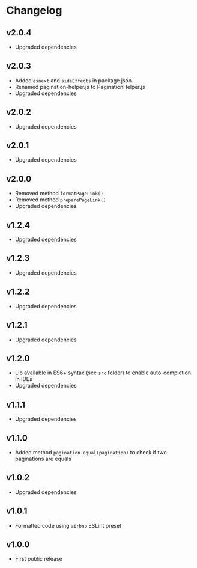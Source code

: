 # Changelog

## v2.0.4
- Upgraded dependencies

## v2.0.3
- Added `esnext` and `sideEffects` in package.json
- Renamed pagination-helper.js to PaginationHelper.js
- Upgraded dependencies

## v2.0.2
- Upgraded dependencies

## v2.0.1
- Upgraded dependencies

## v2.0.0
- Removed method `formatPageLink()`
- Removed method `preparePageLink()`
- Upgraded dependencies

## v1.2.4
- Upgraded dependencies

## v1.2.3
- Upgraded dependencies

## v1.2.2
- Upgraded dependencies

## v1.2.1
- Upgraded dependencies

## v1.2.0
- Lib available in ES6+ syntax (see `src` folder) to enable auto-completion in IDEs
- Upgraded dependencies

## v1.1.1
- Upgraded dependencies

## v1.1.0
- Added method `pagination.equal(pagination)` to check if two paginations are equals

## v1.0.2
- Upgraded dependencies

## v1.0.1
- Formatted code using `airbnb` ESLint preset

## v1.0.0
- First public release
